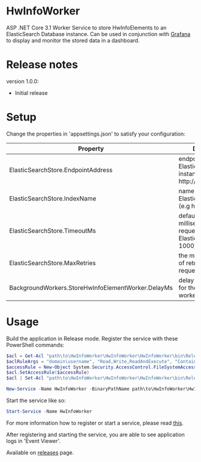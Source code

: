 # HwInfoWorker

ASP .NET Core 3.1 Worker Service to store HwInfoElements to an ElasticSearch Database instance.
Can be used in conjunction with [Grafana](https://grafana.com) to display and monitor the stored data in a dashboard.

# Release notes

version 1.0.0:
- Initial release

# Setup

Change the properties in 'appsettings.json' to satisfy your configuration:

| Property  | Description |
| ------------- | ------------- |
| ElasticSearchStore.EndpointAddress  | endpoint url of the ElasticSearch instance (e.g http://localhost:9200) |
| ElasticSearchStore.IndexName  | name of the ElasticSearch index (e.g hwinfo) |
| ElasticSearchStore.TimeoutMs  | default timeout in milliseconds for each request to ElasticSearch (e.g 1000) |
| ElasticSearchStore.MaxRetries  | the maximum number of retries for a given request (e.g 2) |
| BackgroundWorkers.StoreHwInfoElementWorker.DelayMs  | delay in milliseconds for the background worker (e.g 10000) |

# Usage

Build the application in Release mode. 
Register the service with these PowerShell commands:

```powershell
$acl = Get-Acl "path\to\HwInfoWorker\HwInfoWorker\HwInfoWorker\bin\Release\netcoreapp3.1"
$aclRuleArgs = "domain\username", "Read,Write,ReadAndExecute", "ContainerInherit,ObjectInherit", "None", "Allow"
$accessRule = New-Object System.Security.AccessControl.FileSystemAccessRule($aclRuleArgs)
$acl.SetAccessRule($accessRule)
$acl | Set-Acl "path\to\HwInfoWorker\HwInfoWorker\HwInfoWorker\bin\Release\netcoreapp3.1"

New-Service -Name HwInfoWorker -BinaryPathName path\to\HwInfoWorker\HwInfoWorker\HwInfoWorker\bin\Release\netcoreapp3.1\HwInfoWorker.exe -Credential domain\username -Description "test service" -DisplayName "HwInfoWorker" -StartupType Manual
```

Start the service like so:

```powershell
Start-Service -Name HwInfoWorker
```

For more information how to register or start a service, please read [this](https://docs.microsoft.com/nl-nl/aspnet/core/host-and-deploy/windows-service?view=aspnetcore-3.1&tabs=visual-studio).

After registering and starting the service, you are able to see application logs in 'Event Viewer'.

Available on [releases](https://github.com/Antiserum420/HwInfoWorker/releases) page.
